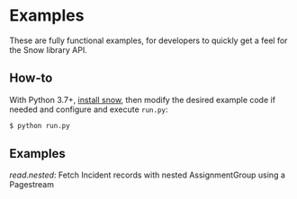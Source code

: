 # Examples

These are fully functional examples, for developers to quickly get a feel for the Snow library API.

How-to
---

With Python 3.7+, [install snow](https://python-snow.readthedocs.io/en/latest/#installation), then
 modify the desired example code if needed and configure and execute `run.py`:

```bash
$ python run.py
```

Examples
---

*read.nested*: Fetch Incident records with nested AssignmentGroup using a Pagestream
